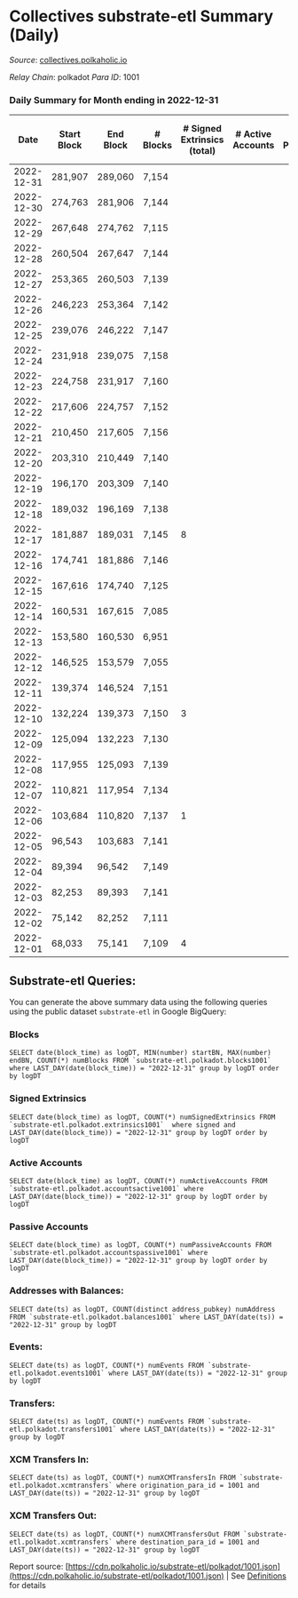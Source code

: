 # Collectives substrate-etl Summary (Daily)

_Source_: [collectives.polkaholic.io](https://collectives.polkaholic.io)

*Relay Chain*: polkadot
*Para ID*: 1001



### Daily Summary for Month ending in 2022-12-31


| Date | Start Block | End Block | # Blocks | # Signed Extrinsics (total) | # Active Accounts | # Passive | # New | # Addresses with Balances | # Events | # Transfers | # XCM Transfers In | # XCM Transfers Out | Issues | 
| ---- | ----------- | --------- | -------- | --------------------------- | ----------------- | --------- | ----- | ------------------------- | -------- | ----------- | ------------------ | ------------------- | ------ |
| 2022-12-31 | 281,907 | 289,060 | 7,154 |  |  |  |  | 17 | 14,312 |   |   |   |  |
| 2022-12-30 | 274,763 | 281,906 | 7,144 |  |  |  |  |  | 14,292 |   |   |   |  |
| 2022-12-29 | 267,648 | 274,762 | 7,115 |  |  |  |  |  | 14,234 |   |   |   |  |
| 2022-12-28 | 260,504 | 267,647 | 7,144 |  |  |  |  |  | 14,292 |   |   |   |  |
| 2022-12-27 | 253,365 | 260,503 | 7,139 |  |  |  |  |  | 14,282 |   |   |   |  |
| 2022-12-26 | 246,223 | 253,364 | 7,142 |  |  |  |  |  | 14,294 |   | 1 ($13.52) |   |  |
| 2022-12-25 | 239,076 | 246,222 | 7,147 |  |  |  |  |  | 14,298 |   |   |   |  |
| 2022-12-24 | 231,918 | 239,075 | 7,158 |  |  |  |  |  | 14,320 |   |   |   |  |
| 2022-12-23 | 224,758 | 231,917 | 7,160 |  |  |  |  |  | 14,324 |   |   |   |  |
| 2022-12-22 | 217,606 | 224,757 | 7,152 |  |  |  |  |  | 14,308 |   |   |   |  |
| 2022-12-21 | 210,450 | 217,605 | 7,156 |  |  |  |  |  | 14,316 |   |   |   |  |
| 2022-12-20 | 203,310 | 210,449 | 7,140 |  |  |  |  |  | 14,284 |   |   |   |  |
| 2022-12-19 | 196,170 | 203,309 | 7,140 |  |  |  |  |  | 14,284 |   |   |   |  |
| 2022-12-18 | 189,032 | 196,169 | 7,138 |  |  |  |  |  | 14,279 |   |   |   |  |
| 2022-12-17 | 181,887 | 189,031 | 7,145 | 8 |  |  |  |  | 14,302 |   |   |   |  |
| 2022-12-16 | 174,741 | 181,886 | 7,146 |  |  |  |  |  | 14,296 |   |   |   |  |
| 2022-12-15 | 167,616 | 174,740 | 7,125 |  |  |  |  |  | 14,254 |   |   |   |  |
| 2022-12-14 | 160,531 | 167,615 | 7,085 |  |  |  |  |  | 14,174 |   |   |   |  |
| 2022-12-13 | 153,580 | 160,530 | 6,951 |  |  |  |  |  | 13,906 |   |   |   |  |
| 2022-12-12 | 146,525 | 153,579 | 7,055 |  |  |  |  |  | 14,114 |   |   |   |  |
| 2022-12-11 | 139,374 | 146,524 | 7,151 |  |  |  |  |  | 14,306 |   |   |   |  |
| 2022-12-10 | 132,224 | 139,373 | 7,150 | 3 |  |  |  |  | 14,307 |   |   |   |  |
| 2022-12-09 | 125,094 | 132,223 | 7,130 |  |  |  |  |  | 14,264 |   |   |   |  |
| 2022-12-08 | 117,955 | 125,093 | 7,139 |  |  |  |  |  | 14,282 |   |   |   |  |
| 2022-12-07 | 110,821 | 117,954 | 7,134 |  |  |  |  |  | 14,272 |   |   |   |  |
| 2022-12-06 | 103,684 | 110,820 | 7,137 | 1 |  |  |  |  | 14,285 |   | 1 ($6.61) |   |  |
| 2022-12-05 | 96,543 | 103,683 | 7,141 |  |  |  |  |  | 14,286 |   |   |   |  |
| 2022-12-04 | 89,394 | 96,542 | 7,149 |  |  |  |  |  | 14,302 |   |   |   |  |
| 2022-12-03 | 82,253 | 89,393 | 7,141 |  |  |  |  |  | 14,286 |   |   |   |  |
| 2022-12-02 | 75,142 | 82,252 | 7,111 |  |  |  |  |  | 14,226 |   |   |   |  |
| 2022-12-01 | 68,033 | 75,141 | 7,109 | 4 |  |  |  |  | 14,254 | 1 ($5.43) | 3 ($44.66) |   |  |

## Substrate-etl Queries:
You can generate the above summary data using the following queries using the public dataset `substrate-etl` in Google BigQuery:


### Blocks
```
SELECT date(block_time) as logDT, MIN(number) startBN, MAX(number) endBN, COUNT(*) numBlocks FROM `substrate-etl.polkadot.blocks1001`  where LAST_DAY(date(block_time)) = "2022-12-31" group by logDT order by logDT
```


### Signed Extrinsics
```
SELECT date(block_time) as logDT, COUNT(*) numSignedExtrinsics FROM `substrate-etl.polkadot.extrinsics1001`  where signed and LAST_DAY(date(block_time)) = "2022-12-31" group by logDT order by logDT
```


### Active Accounts
```
SELECT date(block_time) as logDT, COUNT(*) numActiveAccounts FROM `substrate-etl.polkadot.accountsactive1001` where LAST_DAY(date(block_time)) = "2022-12-31" group by logDT order by logDT
```


### Passive Accounts
```
SELECT date(block_time) as logDT, COUNT(*) numPassiveAccounts FROM `substrate-etl.polkadot.accountspassive1001` where LAST_DAY(date(block_time)) = "2022-12-31" group by logDT order by logDT
```


### Addresses with Balances:
```
SELECT date(ts) as logDT, COUNT(distinct address_pubkey) numAddress FROM `substrate-etl.polkadot.balances1001` where LAST_DAY(date(ts)) = "2022-12-31" group by logDT
```


### Events:
```
SELECT date(ts) as logDT, COUNT(*) numEvents FROM `substrate-etl.polkadot.events1001` where LAST_DAY(date(ts)) = "2022-12-31" group by logDT
```


### Transfers:
```
SELECT date(ts) as logDT, COUNT(*) numEvents FROM `substrate-etl.polkadot.transfers1001` where LAST_DAY(date(ts)) = "2022-12-31" group by logDT
```


### XCM Transfers In:
```
SELECT date(ts) as logDT, COUNT(*) numXCMTransfersIn FROM `substrate-etl.polkadot.xcmtransfers` where origination_para_id = 1001 and LAST_DAY(date(ts)) = "2022-12-31" group by logDT
```


### XCM Transfers Out:
```
SELECT date(ts) as logDT, COUNT(*) numXCMTransfersOut FROM `substrate-etl.polkadot.xcmtransfers` where destination_para_id = 1001 and LAST_DAY(date(ts)) = "2022-12-31" group by logDT
```



Report source: [https://cdn.polkaholic.io/substrate-etl/polkadot/1001.json](https://cdn.polkaholic.io/substrate-etl/polkadot/1001.json) | See [Definitions](/DEFINITIONS.md) for details

